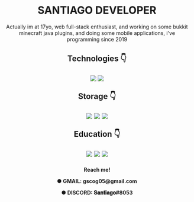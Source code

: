 <h1 align="center">SANTIAGO DEVELOPER </h1>

<p align="center">Actually im at 17yo, web full-stack enthusiast, and working on some bukkit minecraft java plugins, and doing some mobile applications, i've programming since 2019</p>
<h2>
<p align="center">
 Technologies 👇
<p align="center">
 
<img src="https://img.shields.io/badge/Java-ED8B00?style=for-the-badge&logo=java&logoColor=white"/>
      <img src="https://img.shields.io/badge/jquery-%230769AD.svg?style=for-the-badge&logo=jquery&logoColor=white"/>
<p align="center">
 <b h3 align="center"> Storage 👇
<p align="center">
<img src="https://img.shields.io/badge/MySQL-00000F?style=for-the-badge&logo=mysql&logoColor=white"/>
<img src="https://img.shields.io/badge/sqlite-%2307405e.svg?style=for-the-badge&logo=sqlite&logoColor=white"/>
<img src="https://img.shields.io/badge/MongoDB-%234ea94b.svg?style=for-the-badge&logo=mongodb&logoColor=white"/>
 <p align="center">
<b h3 align="center"> Education 👇
<p align="center">
<img src="https://img.shields.io/badge/Microsoft_Learn-258ffa?style=for-the-badge&logo=microsoft&logoColor=white"/>
<img src="https://img.shields.io/badge/Udemy-A435F0?style=for-the-badge&logo=Udemy&logoColor=white"/>
 <img src="https://img.shields.io/badge/Freecodecamp-%23123.svg?&style=for-the-badge&logo=freecodecamp&logoColor=green"/>
<h4>
 <p align="center">
Reach me! 
<p align="center">
● GMAIL: gscog05@gmail.com
<p align="center">
● DISCORD: 𝐒𝐚𝐧𝐭𝐢𝐚𝐠𝐨#8053
